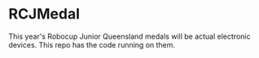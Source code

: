 RCJMedal
========

This year's Robocup Junior Queensland medals will be actual electronic devices. This repo has the code running on them.
